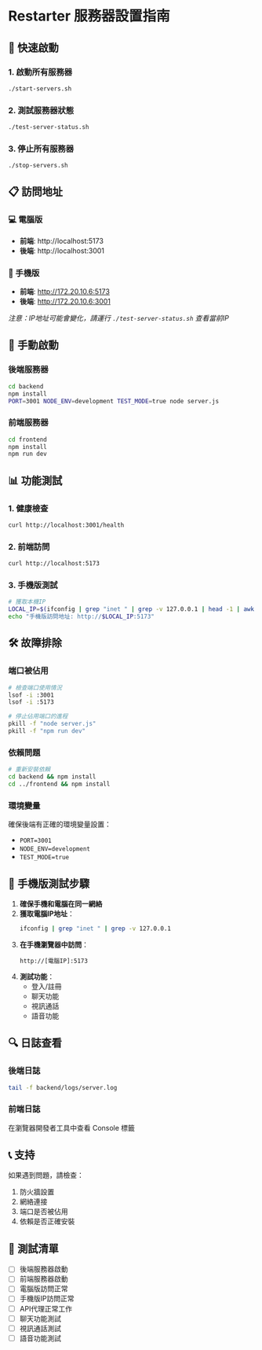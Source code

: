 # Restarter 服務器設置指南

## 🚀 快速啟動

### 1. 啟動所有服務器
```bash
./start-servers.sh
```

### 2. 測試服務器狀態
```bash
./test-server-status.sh
```

### 3. 停止所有服務器
```bash
./stop-servers.sh
```

## 📋 訪問地址

### 💻 電腦版
- **前端**: http://localhost:5173
- **後端**: http://localhost:3001

### 📱 手機版
- **前端**: http://172.20.10.6:5173
- **後端**: http://172.20.10.6:3001

*注意：IP地址可能會變化，請運行 `./test-server-status.sh` 查看當前IP*

## 🔧 手動啟動

### 後端服務器
```bash
cd backend
npm install
PORT=3001 NODE_ENV=development TEST_MODE=true node server.js
```

### 前端服務器
```bash
cd frontend
npm install
npm run dev
```

## 📊 功能測試

### 1. 健康檢查
```bash
curl http://localhost:3001/health
```

### 2. 前端訪問
```bash
curl http://localhost:5173
```

### 3. 手機版測試
```bash
# 獲取本機IP
LOCAL_IP=$(ifconfig | grep "inet " | grep -v 127.0.0.1 | head -1 | awk '{print $2}')
echo "手機版訪問地址: http://$LOCAL_IP:5173"
```

## 🛠️ 故障排除

### 端口被佔用
```bash
# 檢查端口使用情況
lsof -i :3001
lsof -i :5173

# 停止佔用端口的進程
pkill -f "node server.js"
pkill -f "npm run dev"
```

### 依賴問題
```bash
# 重新安裝依賴
cd backend && npm install
cd ../frontend && npm install
```

### 環境變量
確保後端有正確的環境變量設置：
- `PORT=3001`
- `NODE_ENV=development`
- `TEST_MODE=true`

## 📱 手機版測試步驟

1. **確保手機和電腦在同一網絡**
2. **獲取電腦IP地址**：
   ```bash
   ifconfig | grep "inet " | grep -v 127.0.0.1
   ```
3. **在手機瀏覽器中訪問**：
   ```
   http://[電腦IP]:5173
   ```
4. **測試功能**：
   - 登入/註冊
   - 聊天功能
   - 視訊通話
   - 語音功能

## 🔍 日誌查看

### 後端日誌
```bash
tail -f backend/logs/server.log
```

### 前端日誌
在瀏覽器開發者工具中查看 Console 標籤

## 📞 支持

如果遇到問題，請檢查：
1. 防火牆設置
2. 網絡連接
3. 端口是否被佔用
4. 依賴是否正確安裝

## 🎯 測試清單

- [ ] 後端服務器啟動
- [ ] 前端服務器啟動
- [ ] 電腦版訪問正常
- [ ] 手機版IP訪問正常
- [ ] API代理正常工作
- [ ] 聊天功能測試
- [ ] 視訊通話測試
- [ ] 語音功能測試 